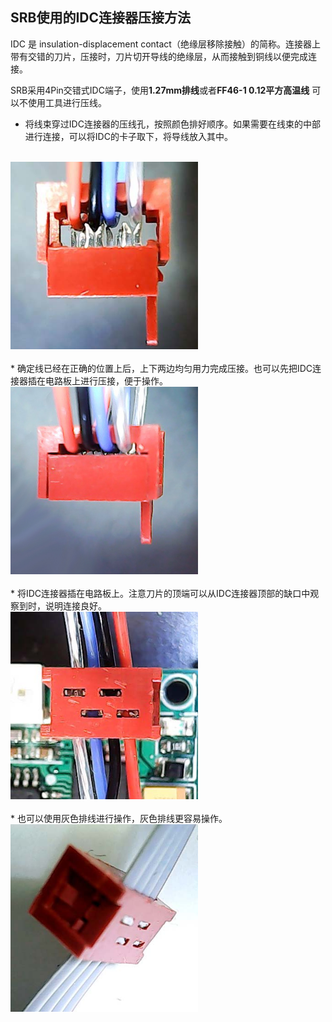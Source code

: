 ## SRB使用的IDC连接器压接方法
IDC 是 insulation-displacement contact（绝缘层移除接触）的简称。连接器上带有交错的刀片，压接时，刀片切开导线的绝缘层，从而接触到铜线以便完成连接。</br>

SRB采用4Pin交错式IDC端子，使用**1.27mm排线**或者**FF46-1  0.12平方高温线**
可以不使用工具进行压线。
* 将线束穿过IDC连接器的压线孔，按照颜色排好顺序。如果需要在线束的中部进行连接，可以将IDC的卡子取下，将导线放入其中。
</br>
<img src="./Image/Step1.jpg"  height="300" width="300"></br></br>
* 确定线已经在正确的位置上后，上下两边均匀用力完成压接。也可以先把IDC连接器插在电路板上进行压接，便于操作。
</br>
<img src="./Image/Step2.jpg"  height="300" width="300"></br></br>
* 将IDC连接器插在电路板上。注意刀片的顶端可以从IDC连接器顶部的缺口中观察到时，说明连接良好。</br>
<img src="./Image/Step3.jpg"  height="300" width="300"></br></br>
* 也可以使用灰色排线进行操作，灰色排线更容易操作。</br>
<img src="./Image/Step4.jpg"  height="300" width="300"></br></br>
